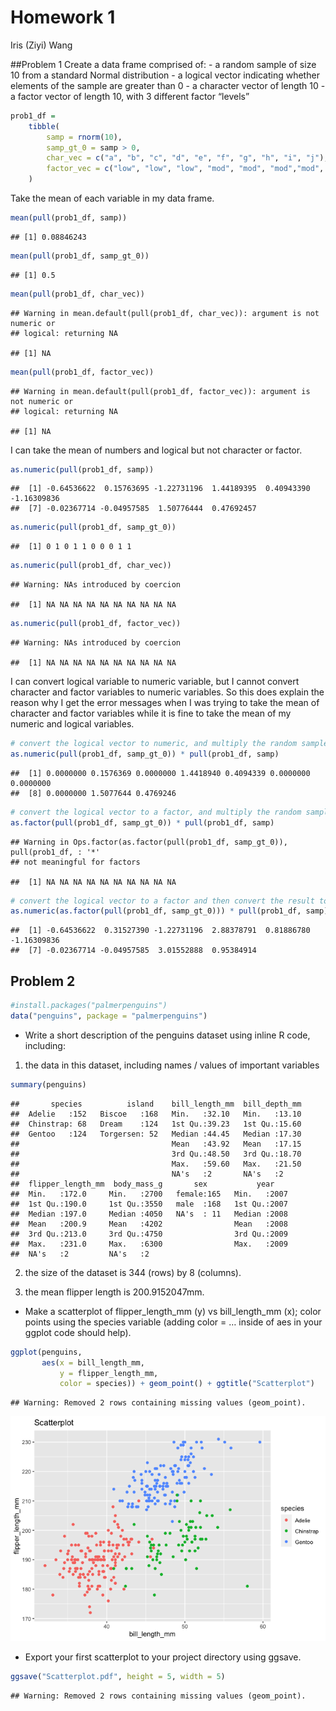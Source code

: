 Homework 1
================
Iris (Ziyi) Wang

\#\#Problem 1 Create a data frame comprised of: - a random sample of
size 10 from a standard Normal distribution - a logical vector
indicating whether elements of the sample are greater than 0 - a
character vector of length 10 - a factor vector of length 10, with 3
different factor “levels”

``` r
prob1_df =
    tibble(
        samp = rnorm(10),
        samp_gt_0 = samp > 0,
        char_vec = c("a", "b", "c", "d", "e", "f", "g", "h", "i", "j"),
        factor_vec = c("low", "low", "low", "mod", "mod", "mod","mod", "high", "high", "high")
    )
```

Take the mean of each variable in my data frame.

``` r
mean(pull(prob1_df, samp))
```

    ## [1] 0.08846243

``` r
mean(pull(prob1_df, samp_gt_0))
```

    ## [1] 0.5

``` r
mean(pull(prob1_df, char_vec))
```

    ## Warning in mean.default(pull(prob1_df, char_vec)): argument is not numeric or
    ## logical: returning NA

    ## [1] NA

``` r
mean(pull(prob1_df, factor_vec))
```

    ## Warning in mean.default(pull(prob1_df, factor_vec)): argument is not numeric or
    ## logical: returning NA

    ## [1] NA

I can take the mean of numbers and logical but not character or factor.

``` r
as.numeric(pull(prob1_df, samp))
```

    ##  [1] -0.64536622  0.15763695 -1.22731196  1.44189395  0.40943390 -1.16309836
    ##  [7] -0.02367714 -0.04957585  1.50776444  0.47692457

``` r
as.numeric(pull(prob1_df, samp_gt_0))
```

    ##  [1] 0 1 0 1 1 0 0 0 1 1

``` r
as.numeric(pull(prob1_df, char_vec))
```

    ## Warning: NAs introduced by coercion

    ##  [1] NA NA NA NA NA NA NA NA NA NA

``` r
as.numeric(pull(prob1_df, factor_vec))
```

    ## Warning: NAs introduced by coercion

    ##  [1] NA NA NA NA NA NA NA NA NA NA

I can convert logical variable to numeric variable, but I cannot convert
character and factor variables to numeric variables. So this does
explain the reason why I get the error messages when I was trying to
take the mean of character and factor variables while it is fine to take
the mean of my numeric and logical variables.

``` r
# convert the logical vector to numeric, and multiply the random sample by the result
as.numeric(pull(prob1_df, samp_gt_0)) * pull(prob1_df, samp)
```

    ##  [1] 0.0000000 0.1576369 0.0000000 1.4418940 0.4094339 0.0000000 0.0000000
    ##  [8] 0.0000000 1.5077644 0.4769246

``` r
# convert the logical vector to a factor, and multiply the random sample by the result
as.factor(pull(prob1_df, samp_gt_0)) * pull(prob1_df, samp)
```

    ## Warning in Ops.factor(as.factor(pull(prob1_df, samp_gt_0)), pull(prob1_df, : '*'
    ## not meaningful for factors

    ##  [1] NA NA NA NA NA NA NA NA NA NA

``` r
# convert the logical vector to a factor and then convert the result to numeric, and multiply the random sample by the result
as.numeric(as.factor(pull(prob1_df, samp_gt_0))) * pull(prob1_df, samp)
```

    ##  [1] -0.64536622  0.31527390 -1.22731196  2.88378791  0.81886780 -1.16309836
    ##  [7] -0.02367714 -0.04957585  3.01552888  0.95384914

## Problem 2

``` r
#install.packages("palmerpenguins")
data("penguins", package = "palmerpenguins")
```

  - Write a short description of the penguins dataset using inline R
    code, including:

<!-- end list -->

1.  the data in this dataset, including names / values of important
    variables

<!-- end list -->

``` r
summary(penguins)
```

    ##       species          island    bill_length_mm  bill_depth_mm  
    ##  Adelie   :152   Biscoe   :168   Min.   :32.10   Min.   :13.10  
    ##  Chinstrap: 68   Dream    :124   1st Qu.:39.23   1st Qu.:15.60  
    ##  Gentoo   :124   Torgersen: 52   Median :44.45   Median :17.30  
    ##                                  Mean   :43.92   Mean   :17.15  
    ##                                  3rd Qu.:48.50   3rd Qu.:18.70  
    ##                                  Max.   :59.60   Max.   :21.50  
    ##                                  NA's   :2       NA's   :2      
    ##  flipper_length_mm  body_mass_g       sex           year     
    ##  Min.   :172.0     Min.   :2700   female:165   Min.   :2007  
    ##  1st Qu.:190.0     1st Qu.:3550   male  :168   1st Qu.:2007  
    ##  Median :197.0     Median :4050   NA's  : 11   Median :2008  
    ##  Mean   :200.9     Mean   :4202                Mean   :2008  
    ##  3rd Qu.:213.0     3rd Qu.:4750                3rd Qu.:2009  
    ##  Max.   :231.0     Max.   :6300                Max.   :2009  
    ##  NA's   :2         NA's   :2

2.  the size of the dataset is 344 (rows) by 8 (columns).

3.  the mean flipper length is 200.9152047mm.

<!-- end list -->

  - Make a scatterplot of flipper\_length\_mm (y) vs bill\_length\_mm
    (x); color points using the species variable (adding color = …
    inside of aes in your ggplot code should help).

<!-- end list -->

``` r
ggplot(penguins, 
       aes(x = bill_length_mm, 
           y = flipper_length_mm, 
           color = species)) + geom_point() + ggtitle("Scatterplot")
```

    ## Warning: Removed 2 rows containing missing values (geom_point).

![](p8105_hw1_zw2716_files/figure-gfm/unnamed-chunk-4-1.png)<!-- -->

  - Export your first scatterplot to your project directory using
    ggsave.

<!-- end list -->

``` r
ggsave("Scatterplot.pdf", height = 5, width = 5)
```

    ## Warning: Removed 2 rows containing missing values (geom_point).
